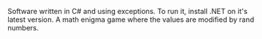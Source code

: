 Software written in C# and using exceptions. To run it, install .NET on it's latest version. A math enigma game where the values are modified by rand numbers.